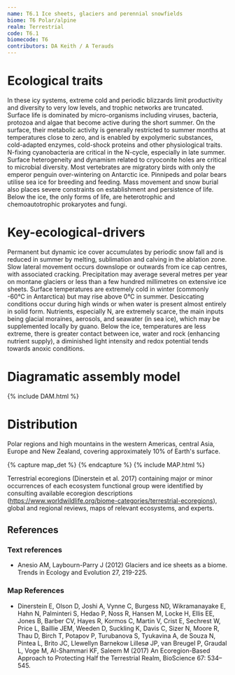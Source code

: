 ```yaml
---
name: T6.1 Ice sheets, glaciers and perennial snowfields
biome: T6 Polar/alpine
realm: Terrestrial
code: T6.1
biomecode: T6
contributors: DA Keith / A Terauds
---
```


# Ecological traits

In these icy systems, extreme cold and periodic blizzards limit productivity and diversity to very low levels, and trophic networks are truncated. Surface life is dominated by micro-organisms including viruses, bacteria, protozoa and algae that become active during the short summer. On the surface, their metabolic activity is generally restricted to summer months at temperatures close to zero, and is enabled by expolymeric substances, cold-adapted enzymes, cold-shock proteins and other physiological traits. N-fixing cyanobacteria are critical in the N-cycle, especially in late summer. Surface heterogeneity and dynamism related to cryoconite holes are critical to microbial diversity. Most vertebrates are migratory birds with only the emperor penguin over-wintering on Antarctic ice. Pinnipeds and polar bears utilise sea ice for breeding and feeding. Mass movement and snow burial also places severe constraints on establishment and persistence of life. Below the ice, the only forms of life, are heterotrophic and chemoautotrophic prokaryotes and fungi.

# Key-ecological-drivers

Permanent but dynamic ice cover accumulates by periodic snow fall and is reduced in summer by melting, sublimation and calving in the ablation zone. Slow lateral movement occurs downslope or outwards from ice cap centres, with associated cracking. Precipitation may average several metres per year on montane glaciers or less than a few hundred millimetres on extensive ice sheets. Surface temperatures are extremely cold in winter (commonly -60°C in Antarctica) but may rise above 0°C in summer. Desiccating conditions occur during high winds or when water is present almost entirely in solid form. Nutrients, especially N, are extremely scarce, the main inputs being glacial moraines, aerosols, and seawater (in sea ice), which may be supplemented locally by guano. Below the ice, temperatures are less extreme, there is greater contact between ice, water and rock (enhancing nutrient supply), a diminished light intensity and redox potential tends towards anoxic conditions.

# Diagramatic assembly model

{% include DAM.html %}

# Distribution

Polar regions and high mountains in the western Americas, central Asia, Europe and New Zealand, covering approximately 10% of Earth's surface.

{% capture map_det %}  {% endcapture %}
{% include MAP.html %}

Terrestrial ecoregions (Dinerstein et al. 2017) containing major or minor occurrences of each ecosystem functional group were identified by consulting available ecoregion descriptions (https://www.worldwildlife.org/biome-categories/terrestrial-ecoregions), global and regional reviews, maps of relevant ecosystems, and experts.

## References
### Text references
* Anesio AM, Laybourn-Parry J (2012) Glaciers and ice sheets as a biome. Trends in Ecology and Evolution 27, 219-225.
### Map References
* Dinerstein E, Olson D, Joshi A, Vynne C, Burgess ND, Wikramanayake E, Hahn N, Palminteri S, Hedao P, Noss R, Hansen M, Locke H, Ellis EE, Jones B, Barber CV, Hayes R, Kormos C, Martin V, Crist E, Sechrest W, Price L, Baillie JEM, Weeden D, Suckling K, Davis C, Sizer N, Moore R, Thau D, Birch T, Potapov P, Turubanova S, Tyukavina A, de Souza N, Pintea L, Brito JC, Llewellyn Barnekow Lillesø JP, van Breugel P, Graudal L, Voge M, Al-Shammari KF, Saleem M (2017) An Ecoregion-Based Approach to Protecting Half the Terrestrial Realm, BioScience 67: 534–545.
